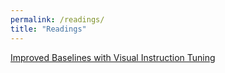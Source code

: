 ```yaml
---
permalink: /readings/
title: "Readings"
---
```


[Improved Baselines with Visual Instruction Tuning](/files/llava_arxiv.pdf)